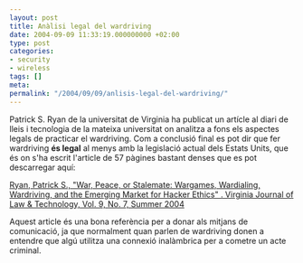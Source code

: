 ```yaml
---
layout: post
title: Anàlisi legal del wardriving
date: 2004-09-09 11:33:19.000000000 +02:00
type: post
categories:
- security
- wireless
tags: []
meta:
permalink: "/2004/09/09/anlisis-legal-del-wardriving/"
---
```

Patrick S. Ryan de la universitat de Virginia ha publicat un artícle al diari de lleis i tecnologia de la mateixa universitat on analitza a fons els aspectes legals de practicar el wardriving. Com a conclusió final es pot dir que fer wardriving **és legal** al menys amb la legislació actual dels Estats Units, que és on s'ha escrit l'article de 57 pàgines bastant denses que es pot descarregar aquí:

[Ryan, Patrick S., "War, Peace, or Stalemate: Wargames, Wardialing, Wardriving, and the Emerging Market for Hacker Ethics" . Virginia Journal of Law & Technology, Vol. 9, No. 7, Summer 2004](http://ssrn.com/abstract=585867)

Aquest article és una bona referència per a donar als mitjans de comunicació, ja que normalment quan parlen de wardriving donen a entendre que algú utilitza una connexió inalàmbrica per a cometre un acte criminal.

